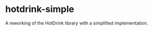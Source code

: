 hotdrink-simple
===============

A reworking of the HotDrink library with a simplified implementation.
